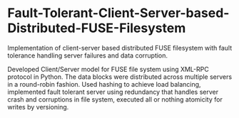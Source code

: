 # Fault-Tolerant-Client-Server-based-Distributed-FUSE-Filesystem

Implementation of client-server based distributed FUSE filesystem with fault tolerance handling server failures and data corruption.

Developed Client/Server model for FUSE file system using XML-RPC protocol in Python. The data blocks were distributed across multiple servers in a round-robin fashion. Used hashing to achieve load balancing, implemented fault tolerant server using redundancy that handles server crash and corruptions in file system, executed all or nothing atomicity for writes by versioning.
